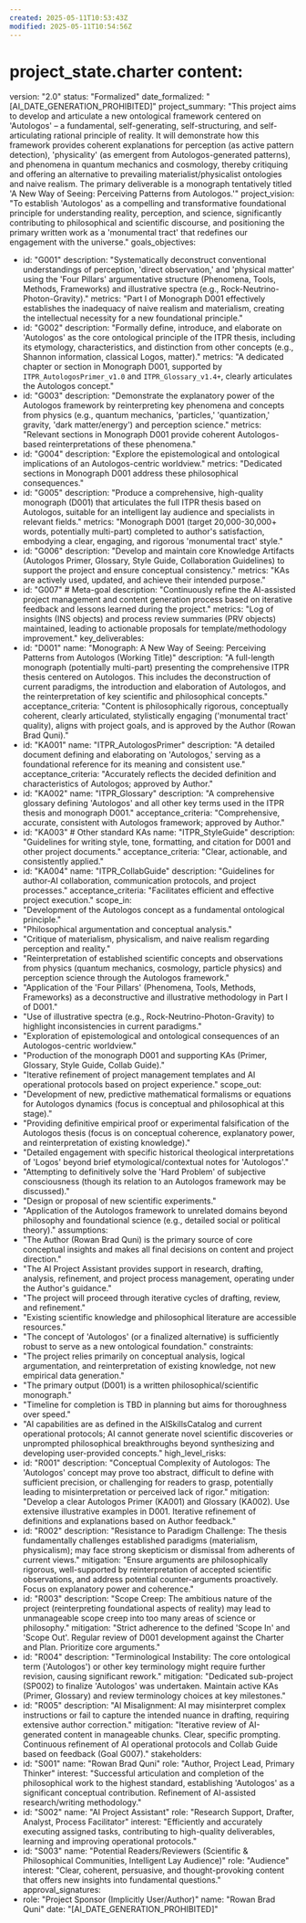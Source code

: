 ```yaml
---
created: 2025-05-11T10:53:43Z
modified: 2025-05-11T10:54:56Z
---
```

# project_state.charter content:
version: "2.0"
status: "Formalized"
date_formalized: "[AI_DATE_GENERATION_PROHIBITED]"
project_summary: "This project aims to develop and articulate a new ontological framework centered on 'Autologos' – a fundamental, self-generating, self-structuring, and self-articulating rational principle of reality. It will demonstrate how this framework provides coherent explanations for perception (as active pattern detection), 'physicality' (as emergent from Autologos-generated patterns), and phenomena in quantum mechanics and cosmology, thereby critiquing and offering an alternative to prevailing materialist/physicalist ontologies and naive realism. The primary deliverable is a monograph tentatively titled 'A New Way of Seeing: Perceiving Patterns from Autologos.'"
project_vision: "To establish 'Autologos' as a compelling and transformative foundational principle for understanding reality, perception, and science, significantly contributing to philosophical and scientific discourse, and positioning the primary written work as a 'monumental tract' that redefines our engagement with the universe."
goals_objectives:
  - id: "G001"
    description: "Systematically deconstruct conventional understandings of perception, 'direct observation,' and 'physical matter' using the 'Four Pillars' argumentative structure (Phenomena, Tools, Methods, Frameworks) and illustrative spectra (e.g., Rock-Neutrino-Photon-Gravity)."
    metrics: "Part I of Monograph D001 effectively establishes the inadequacy of naive realism and materialism, creating the intellectual necessity for a new foundational principle."
  - id: "G002"
    description: "Formally define, introduce, and elaborate on 'Autologos' as the core ontological principle of the ITPR thesis, including its etymology, characteristics, and distinction from other concepts (e.g., Shannon information, classical Logos, matter)."
    metrics: "A dedicated chapter or section in Monograph D001, supported by `ITPR_AutologosPrimer_v1.0` and `ITPR_Glossary_v1.4+`, clearly articulates the Autologos concept."
  - id: "G003"
    description: "Demonstrate the explanatory power of the Autologos framework by reinterpreting key phenomena and concepts from physics (e.g., quantum mechanics, 'particles,' 'quantization,' gravity, 'dark matter/energy') and perception science."
    metrics: "Relevant sections in Monograph D001 provide coherent Autologos-based reinterpretations of these phenomena."
  - id: "G004"
    description: "Explore the epistemological and ontological implications of an Autologos-centric worldview."
    metrics: "Dedicated sections in Monograph D001 address these philosophical consequences."
  - id: "G005"
    description: "Produce a comprehensive, high-quality monograph (D001) that articulates the full ITPR thesis based on Autologos, suitable for an intelligent lay audience and specialists in relevant fields."
    metrics: "Monograph D001 (target 20,000-30,000+ words, potentially multi-part) completed to author's satisfaction, embodying a clear, engaging, and rigorous 'monumental tract' style."
  - id: "G006"
    description: "Develop and maintain core Knowledge Artifacts (Autologos Primer, Glossary, Style Guide, Collaboration Guidelines) to support the project and ensure conceptual consistency."
    metrics: "KAs are actively used, updated, and achieve their intended purpose."
  - id: "G007" # Meta-goal
    description: "Continuously refine the AI-assisted project management and content generation process based on iterative feedback and lessons learned during the project."
    metrics: "Log of insights (INS objects) and process review summaries (PRV objects) maintained, leading to actionable proposals for template/methodology improvement."
key_deliverables:
  - id: "D001"
    name: "Monograph: A New Way of Seeing: Perceiving Patterns from Autologos (Working Title)"
    description: "A full-length monograph (potentially multi-part) presenting the comprehensive ITPR thesis centered on Autologos. This includes the deconstruction of current paradigms, the introduction and elaboration of Autologos, and the reinterpretation of key scientific and philosophical concepts."
    acceptance_criteria: "Content is philosophically rigorous, conceptually coherent, clearly articulated, stylistically engaging ('monumental tract' quality), aligns with project goals, and is approved by the Author (Rowan Brad Quni)."
  - id: "KA001"
    name: "ITPR_AutologosPrimer"
    description: "A detailed document defining and elaborating on 'Autologos,' serving as a foundational reference for its meaning and consistent use."
    acceptance_criteria: "Accurately reflects the decided definition and characteristics of Autologos; approved by Author."
  - id: "KA002"
    name: "ITPR_Glossary"
    description: "A comprehensive glossary defining 'Autologos' and all other key terms used in the ITPR thesis and monograph D001."
    acceptance_criteria: "Comprehensive, accurate, consistent with Autologos framework; approved by Author."
  - id: "KA003" # Other standard KAs
    name: "ITPR_StyleGuide"
    description: "Guidelines for writing style, tone, formatting, and citation for D001 and other project documents."
    acceptance_criteria: "Clear, actionable, and consistently applied."
  - id: "KA004"
    name: "ITPR_CollabGuide"
    description: "Guidelines for author-AI collaboration, communication protocols, and project processes."
    acceptance_criteria: "Facilitates efficient and effective project execution."
scope_in:
  - "Development of the Autologos concept as a fundamental ontological principle."
  - "Philosophical argumentation and conceptual analysis."
  - "Critique of materialism, physicalism, and naive realism regarding perception and reality."
  - "Reinterpretation of established scientific concepts and observations from physics (quantum mechanics, cosmology, particle physics) and perception science through the Autologos framework."
  - "Application of the 'Four Pillars' (Phenomena, Tools, Methods, Frameworks) as a deconstructive and illustrative methodology in Part I of D001."
  - "Use of illustrative spectra (e.g., Rock-Neutrino-Photon-Gravity) to highlight inconsistencies in current paradigms."
  - "Exploration of epistemological and ontological consequences of an Autologos-centric worldview."
  - "Production of the monograph D001 and supporting KAs (Primer, Glossary, Style Guide, Collab Guide)."
  - "Iterative refinement of project management templates and AI operational protocols based on project experience."
scope_out:
  - "Development of new, predictive mathematical formalisms or equations for Autologos dynamics (focus is conceptual and philosophical at this stage)."
  - "Providing definitive empirical proof or experimental falsification of the Autologos thesis (focus is on conceptual coherence, explanatory power, and reinterpretation of existing knowledge)."
  - "Detailed engagement with specific historical theological interpretations of 'Logos' beyond brief etymological/contextual notes for 'Autologos'."
  - "Attempting to definitively solve the 'Hard Problem' of subjective consciousness (though its relation to an Autologos framework may be discussed)."
  - "Design or proposal of new scientific experiments."
  - "Application of the Autologos framework to unrelated domains beyond philosophy and foundational science (e.g., detailed social or political theory)."
assumptions:
  - "The Author (Rowan Brad Quni) is the primary source of core conceptual insights and makes all final decisions on content and project direction."
  - "The AI Project Assistant provides support in research, drafting, analysis, refinement, and project process management, operating under the Author's guidance."
  - "The project will proceed through iterative cycles of drafting, review, and refinement."
  - "Existing scientific knowledge and philosophical literature are accessible resources."
  - "The concept of 'Autologos' (or a finalized alternative) is sufficiently robust to serve as a new ontological foundation."
constraints:
  - "The project relies primarily on conceptual analysis, logical argumentation, and reinterpretation of existing knowledge, not new empirical data generation."
  - "The primary output (D001) is a written philosophical/scientific monograph."
  - "Timeline for completion is TBD in planning but aims for thoroughness over speed."
  - "AI capabilities are as defined in the AISkillsCatalog and current operational protocols; AI cannot generate novel scientific discoveries or unprompted philosophical breakthroughs beyond synthesizing and developing user-provided concepts."
high_level_risks:
  - id: "R001"
    description: "Conceptual Complexity of Autologos: The 'Autologos' concept may prove too abstract, difficult to define with sufficient precision, or challenging for readers to grasp, potentially leading to misinterpretation or perceived lack of rigor."
    mitigation: "Develop a clear Autologos Primer (KA001) and Glossary (KA002). Use extensive illustrative examples in D001. Iterative refinement of definitions and explanations based on Author feedback."
  - id: "R002"
    description: "Resistance to Paradigm Challenge: The thesis fundamentally challenges established paradigms (materialism, physicalism); may face strong skepticism or dismissal from adherents of current views."
    mitigation: "Ensure arguments are philosophically rigorous, well-supported by reinterpretation of accepted scientific observations, and address potential counter-arguments proactively. Focus on explanatory power and coherence."
  - id: "R003"
    description: "Scope Creep: The ambitious nature of the project (reinterpreting foundational aspects of reality) may lead to unmanageable scope creep into too many areas of science or philosophy."
    mitigation: "Strict adherence to the defined 'Scope In' and 'Scope Out'. Regular review of D001 development against the Charter and Plan. Prioritize core arguments."
  - id: "R004"
    description: "Terminological Instability: The core ontological term ('Autologos') or other key terminology might require further revision, causing significant rework."
    mitigation: "Dedicated sub-project (SP002) to finalize 'Autologos' was undertaken. Maintain active KAs (Primer, Glossary) and review terminology choices at key milestones."
  - id: "R005"
    description: "AI Misalignment: AI may misinterpret complex instructions or fail to capture the intended nuance in drafting, requiring extensive author correction."
    mitigation: "Iterative review of AI-generated content in manageable chunks. Clear, specific prompting. Continuous refinement of AI operational protocols and Collab Guide based on feedback (Goal G007)."
stakeholders:
  - id: "S001"
    name: "Rowan Brad Quni"
    role: "Author, Project Lead, Primary Thinker"
    interest: "Successful articulation and completion of the philosophical work to the highest standard, establishing 'Autologos' as a significant conceptual contribution. Refinement of AI-assisted research/writing methodology."
  - id: "S002"
    name: "AI Project Assistant"
    role: "Research Support, Drafter, Analyst, Process Facilitator"
    interest: "Efficiently and accurately executing assigned tasks, contributing to high-quality deliverables, learning and improving operational protocols."
  - id: "S003"
    name: "Potential Readers/Reviewers (Scientific & Philosophical Communities, Intelligent Lay Audience)"
    role: "Audience"
    interest: "Clear, coherent, persuasive, and thought-provoking content that offers new insights into fundamental questions."
approval_signatures:
  - role: "Project Sponsor (Implicitly User/Author)"
    name: "Rowan Brad Quni"
    date: "[AI_DATE_GENERATION_PROHIBITED]"